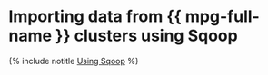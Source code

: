 # Importing data from {{ mpg-full-name }} clusters using Sqoop

{% include notitle [Using Sqoop](../../_tutorials/dataplatform/sqoop/sqoop-mpg.md) %}
